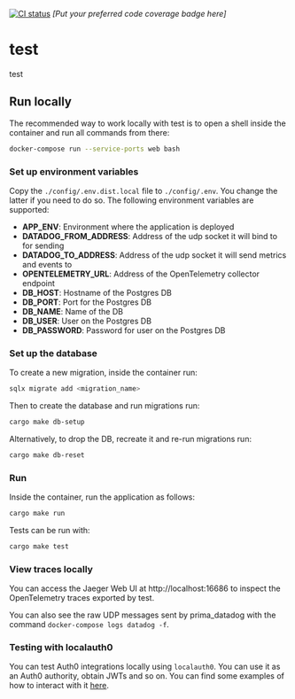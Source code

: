 [![CI status](https://drone-1.prima.it/api/badges/primait/test/status.svg?branch=master)](https://drone-1.prima.it/primait/test) *[Put your preferred code coverage badge here]*

# test

test

## Run locally

The recommended way to work locally with test is to open a shell inside the container and run all commands from there:

```bash
docker-compose run --service-ports web bash
```

### Set up environment variables

Copy the `./config/.env.dist.local` file to `./config/.env`. You change the latter if you need to do so.
The following environment variables are supported:

- **APP_ENV**: Environment where the application is deployed
- **DATADOG_FROM_ADDRESS**: Address of the udp socket it will bind to for sending
- **DATADOG_TO_ADDRESS**: Address of the udp socket it will send metrics and events to
- **OPENTELEMETRY_URL**: Address of the OpenTelemetry collector endpoint
- **DB_HOST**: Hostname of the Postgres DB
- **DB_PORT**: Port for the Postgres DB
- **DB_NAME**: Name of the DB
- **DB_USER**: User on the Postgres DB
- **DB_PASSWORD**: Password for user on the Postgres DB

### Set up the database

To create a new migration, inside the container run:

```bash
sqlx migrate add <migration_name>
```

Then to create the database and run migrations run:

```bash
cargo make db-setup
```

Alternatively, to drop the DB, recreate it and re-run migrations run:

```bash
cargo make db-reset
```

### Run

Inside the container, run the application as follows:

```bash
cargo make run
```

Tests can be run with:

```bash
cargo make test
```

### View traces locally

You can access the Jaeger Web UI at http://localhost:16686 to inspect the OpenTelemetry traces exported by test.

You can also see the raw UDP messages sent by prima_datadog with the command `docker-compose logs datadog -f`.

### Testing with localauth0

You can test Auth0 integrations locally using `localauth0`. You can use it as an Auth0 authority, obtain JWTs and so on. You can find some examples of how to interact with it [here](https://github.com/primait/localauth0/tree/master/examples).
